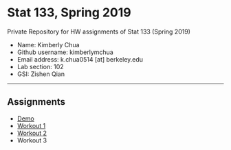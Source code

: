 # Stat 133, Spring 2019

Private Repository for HW assignments of Stat 133 (Spring 2019)

- Name: Kimberly Chua
- Github username: kimberlymchua
- Email address: k.chua0514 [at] berkeley.edu
- Lab section: 102
- GSI: Zishen Qian

-----

## Assignments

- [Demo](demo)
- [Workout 1](workout1)
- [Workout 2](workout2)
- Workout 3



